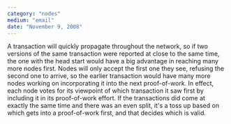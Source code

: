 ```yaml
---
category: "nodes"
medium: "email"
date: "November 9, 2008"
---
```

A transaction will quickly propagate throughout the network, so if two versions of the same transaction were reported at close to the same time, the one with the head start would have a big advantage in reaching many more nodes first. Nodes will only accept the first one they see, refusing the second one to arrive, so the earlier transaction would have many more nodes working on incorporating it into the next proof-of-work. In effect, each node votes for its viewpoint of which transaction it saw first by including it in its proof-of-work effort. If the transactions did come at exactly the same time and there was an even split, it's a toss up based on which gets into a proof-of-work first, and that decides which is valid.
